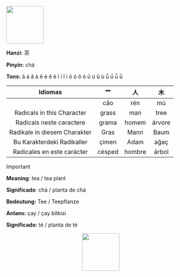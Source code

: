 <a href="https://www.youtube.com/@deisefreire5875/videos" target="blank"><img align="center" src="" alt="" height="100" /></a> 

**Hanzi:** 茶

**Pinyin:** chá


**Tons:** ā á ǎ à ē é ě è ī í ǐ ì ō ó ǒ ò ū ú ǔ ù ǖ ǘ ǚ ǜ 

| Idiomas | 艹 | 人 | 木 |
| :---: | :---: | :---: | :---: |
|  | cǎo | rén | mù |
| Radicals in this Character | grass | man | tree |
|Radicais neste caractere | grama | homem | árvore |
| Radikale in diesem Charakter | Gras | Mann | Baum |
| Bu Karakterdeki Radikaller | çimen | Adam | ağaç | 
| Radicales en este carácter | césped | hombre | árbol |

> [!IMPORTANT]
>
> **Meaning**: tea / tea plant
> 
> **Significado**: chá / planta de chá
> 
> **Bedeutung:** Tee / Teepflanze
>
> **Anlamı:** çay / çay bitkisi
>
> **Significado:** té / planta de té

<p align="center">
<a href="https://www.youtube.com/@deisefreire5875/videos" target="blank"><img align="center" src="" alt="" height="100" /></a> 
</p>